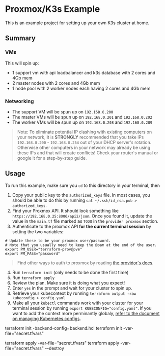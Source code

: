 # Proxmox/K3s Example

This is an example project for setting up your own K3s cluster at home.

## Summary

### VMs

This will spin up:

- 1 support vm with api loadbalancer and k3s database with 2 cores and 4Gb mem
- 2 master nodes with 2 cores and 4Gb mem
- 1 node pool with 2 worker nodes each having 2 cores and 4Gb mem

### Networking

- The support VM will be spun up on `192.168.0.200`
- The master VMs will be spun up on `192.168.0.201` and `192.168.0.202`
- The worker VMs will be spun up on `192.168.0.208` and `192.168.0.209`

> Note: To eliminate potential IP clashing with existing computers on your
network, it is **STRONGLY** recommended that  you take IPs `192.168.0.200` -
`192.168.0.254` out of your DHCP server's rotation. Otherwise other computers
in your network may already be using these IPs and that will create conflicts!
Check your router's manual or google it for a step-by-step guide.

## Usage

To run this example, make sure you `cd` to this directory in your terminal,
then
1. Copy your public key to the `authorized_keys` file. In most cases, you
   should be able to do this by running
   `cat ~/.ssh/id_rsa.pub > authorized_keys`.
2. Find your Proxmox API. It should look something like
   `https://192.168.0.25:8006/api2/json`. Once you found it, update the value
   in the `main.tf` file marked as `TODO` in the `provider proxmox` section.
3. Authenticate to the proxmox API **for the current terminal session** by setting the two variables:
  ```
  # Update these to be your proxmox user/password.
  # Note that you usually need to keep the @pam at the end of the user.
  export PM_USER="terraform-prov@pve"
  export PM_PASS="password"
  ```

  > Find other ways to auth to proxmox by reading [the providor's docs](https://github.com/Telmate/terraform-provider-proxmox/blob/master/docs/index.md).
4. Run `terraform init` (only needs to be done the first time)
5. Run `terraform apply`
6. Review the plan. Make sure it is doing what you expect!
7. Enter `yes` in the prompt and wait for your cluster to spin up.
8. Retrieve your kubecontext by running
   `terraform output -raw kubeconfig > config.yaml`
9. Make all your `kubectl` commands work with your cluster for your terminal
   session by running `export KUBECONFIG="config.yaml"`. If you want to add the
   context more perminantly globaly, [refer to the document on managing Kubernetes configs](https://kubernetes.io/docs/tasks/access-application-cluster/configure-access-multiple-clusters/#create-a-second-configuration-file).


terraform init -backend-config=backend.hcl
terraform init -var-file="secret.tfvars"

terraform apply -var-file="secret.tfvars" 
terraform apply -var-file="secret.tfvars" --destroy
